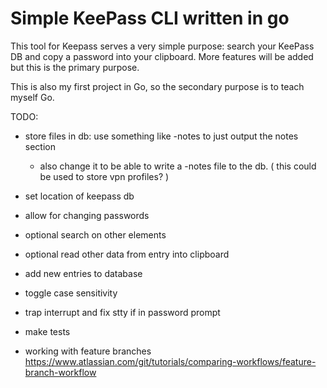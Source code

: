 # Simple KeePass CLI written in go

This tool for Keepass serves a very simple purpose:  search your KeePass DB and copy
a password into your clipboard.  More features will be added but this is the primary
purpose.

This is also my first project in Go, so the secondary purpose is to teach myself Go.

TODO:

* store files in db:
   use something like -notes to just output the notes section
   - also change it to be able to write a -notes file to the db.
   ( this could be used to store vpn profiles? )
* set location of keepass db
* allow for changing passwords
* optional search on other elements
* optional read other data from entry into clipboard
* add new entries to database
* toggle case sensitivity
* trap interrupt and fix stty if in password prompt

* make tests

* working with feature branches https://www.atlassian.com/git/tutorials/comparing-workflows/feature-branch-workflow
